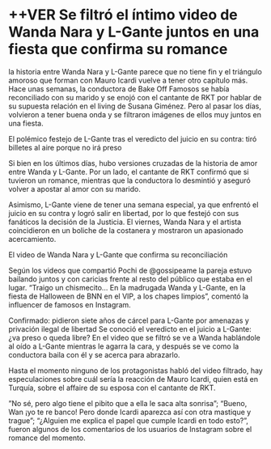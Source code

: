 # ++VER Se filtró el íntimo video de Wanda Nara y L-Gante juntos en una fiesta que confirma su romance


la historia entre Wanda Nara y L-Gante parece que no tiene fin y el triángulo amoroso que forman con Mauro Icardi vuelve a tener otro capítulo más. Hace unas semanas, la conductora de Bake Off Famosos se había reconciliado con su marido y se enojó con el cantante de RKT por hablar de su supuesta relación en el living de Susana Giménez. Pero al pasar los días, volvieron a tener buena onda y se filtraron imágenes de ellos muy juntos en una fiesta.

El polémico festejo de L-Gante tras el veredicto del juicio en su contra: tiró billetes al aire porque no irá preso

Si bien en los últimos días, hubo versiones cruzadas de la historia de amor entre Wanda y L-Gante. Por un lado, el cantante de RKT confirmó que si tuvieron un romance, mientras que la conductora lo desmintió y aseguró volver a apostar al amor con su marido.

Asimismo, L-Gante viene de tener una semana especial, ya que enfrentó el juicio en su contra y logró salir en libertad, por lo que festejó con sus fanáticos la decisión de la Justicia. El viernes, Wanda Nara y el artista coincidieron en un boliche de la costanera y mostraron un apasionado acercamiento.

El video de Wanda Nara y L-Gante que confirma su reconciliación

Según los videos que compartió Pochi de @gossipeame la pareja estuvo bailando juntos y con caricias frente al resto del público que estaba en el lugar. “Traigo un chismecito… En la madrugada Wanda y L-Gante, en la fiesta de Halloween de BNN en el VIP, a los chapes limpios”, comentó la influencer de famosos en Instagram.

Confirmado: pidieron siete años de cárcel para L-Gante por amenazas y privación ilegal de libertad
Se conoció el veredicto en el juicio a L-Gante: ¿va preso o queda libre?
En el video que se filtró se ve a Wanda hablándole al oído a L-Gante mientras le agarra la cara, y después se ve como la conductora baila con él y se acerca para abrazarlo.

Hasta el momento ninguno de los protagonistas habló del video filtrado, hay especulaciones sobre cuál sería la reacción de Mauro Icardi, quien está en Turquía, sobre el affaire de su esposa con el cantante de RKT.


”No sé, pero algo tiene el pibito que a ella le saca alta sonrisa”; “Bueno, Wan ¡yo te re banco! Pero donde Icardi aparezca así con otra mastique y trague”; “¿Alguien me explica el papel que cumple Icardi en todo esto?”, fueron algunos de los comentarios de los usuarios de Instagram sobre el romance del momento.
